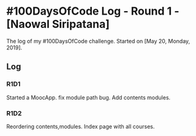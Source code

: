 # #100DaysOfCode Log - Round 1 - [Naowal Siripatana]

The log of my #100DaysOfCode challenge. Started on [May 20, Monday, 2019].

## Log

### R1D1 
Started a MoocApp. fix module path bug. Add contents modules.

### R1D2
Reordering contents,modules. Index page with all courses.
